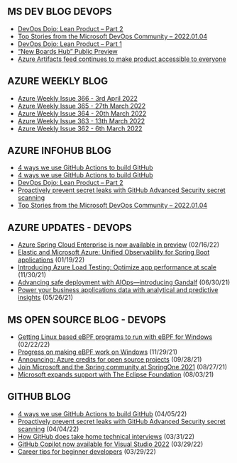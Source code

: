 ## MS DEV BLOG DEVOPS 

<!-- DEVBLOGDEVOPS:START -->
- [DevOps Dojo: Lean Product – Part 2](https://devblogs.microsoft.com/devops/devops-dojo-lean-product-part-2/)
- [Top Stories from the Microsoft DevOps Community – 2022.01.04](https://devblogs.microsoft.com/devops/top-stories-from-the-microsoft-devops-community-2022-01-04/)
- [DevOps Dojo: Lean Product – Part 1](https://devblogs.microsoft.com/devops/devops-dojo-lean-product-part-1/)
- [“New Boards Hub” Public Preview](https://devblogs.microsoft.com/devops/new-boards-hub-public-preview/)
- [Azure Artifacts feed continues to make product accessible to everyone](https://devblogs.microsoft.com/devops/azure-artifacts-feed-continues-to-make-product-accessible-to-everyone/)
<!-- DEVBLOGDEVOPS:END -->


## AZURE WEEKLY BLOG

<!-- AZUREWEEKLY:START -->
- [Azure Weekly Issue 366 - 3rd April 2022](https://azureweekly.info/issue-366.html)
- [Azure Weekly Issue 365 - 27th March 2022](https://azureweekly.info/issue-365.html)
- [Azure Weekly Issue 364 - 20th March 2022](https://azureweekly.info/issue-364.html)
- [Azure Weekly Issue 363 - 13th March 2022](https://azureweekly.info/issue-363.html)
- [Azure Weekly Issue 362 - 6th March 2022](https://azureweekly.info/issue-362.html)
<!-- AZUREWEEKLY:END -->

## AZURE INFOHUB BLOG 

<!-- AZUREINFOHUB:START -->
- [4 ways we use GitHub Actions to build GitHub](https://github.blog/2022-04-05-4-ways-we-use-github-actions-to-build-github/)
- [4 ways we use GitHub Actions to build GitHub](https://github.blog/2022-04-05-4-ways-we-use-github-actions-to-build-github/)
- [DevOps Dojo: Lean Product – Part 2](https://devblogs.microsoft.com/devops/devops-dojo-lean-product-part-2/)
- [Proactively prevent secret leaks with GitHub Advanced Security secret scanning](https://github.blog/2022-04-04-push-protection-github-advanced-security/)
- [Top Stories from the Microsoft DevOps Community – 2022.01.04](https://devblogs.microsoft.com/devops/top-stories-from-the-microsoft-devops-community-2022-01-04/)
<!-- AZUREINFOHUB:END -->


## AZURE UPDATES - DEVOPS 

<!-- AZUREUPDATES:START -->

 - [Azure Spring Cloud Enterprise is now available in preview](https://azure.microsoft.com/blog/azure-spring-cloud-enterprise-is-now-available-in-preview/) (02/16/22)
 - [Elastic and Microsoft Azure: Unified Observability for Spring Boot applications](https://azure.microsoft.com/blog/elastic-and-microsoft-azure-unified-observability-for-spring-boot-applications/) (01/19/22)
 - [Introducing Azure Load Testing: Optimize app performance at scale](https://azure.microsoft.com/blog/introducing-azure-load-testing-optimize-app-performance-at-scale/) (11/30/21)
 - [Advancing safe deployment with AIOps—introducing Gandalf](https://azure.microsoft.com/blog/advancing-safe-deployment-with-aiops-introducing-gandalf/) (06/30/21)
 - [Power your business applications data with analytical and predictive insights](https://azure.microsoft.com/blog/power-your-business-applications-data-with-analytical-and-predictive-insights/) (05/26/21)
<!-- AZUREUPDATES:END -->


## MS OPEN SOURCE BLOG - DEVOPS 

<!-- MSOPENSOURCEBLOG:START -->

 - [Getting Linux based eBPF programs to run with eBPF for Windows](https://cloudblogs.microsoft.com/opensource/2022/02/22/getting-linux-based-ebpf-programs-to-run-with-ebpf-for-windows/) (02/22/22)
 - [Progress on making eBPF work on Windows](https://cloudblogs.microsoft.com/opensource/2021/11/29/progress-on-making-ebpf-work-on-windows/) (11/29/21)
 - [Announcing: Azure credits for open source projects](https://cloudblogs.microsoft.com/opensource/2021/09/28/announcing-azure-credits-for-open-source-projects/) (09/28/21)
 - [Join Microsoft and the Spring community at SpringOne 2021](https://cloudblogs.microsoft.com/opensource/2021/08/27/join-microsoft-and-the-spring-community-at-springone-2021/) (08/27/21)
 - [Microsoft expands support with The Eclipse Foundation](https://cloudblogs.microsoft.com/opensource/2021/08/03/microsoft-expands-support-with-the-eclipse-foundation/) (08/03/21)
<!-- MSOPENSOURCEBLOG:END -->


## GITHUB BLOG


<!-- GITHUB:START -->

 - [4 ways we use GitHub Actions to build GitHub](https://github.blog/2022-04-05-4-ways-we-use-github-actions-to-build-github/) (04/05/22)
 - [Proactively prevent secret leaks with GitHub Advanced Security secret scanning](https://github.blog/2022-04-04-push-protection-github-advanced-security/) (04/04/22)
 - [How GitHub does take home technical interviews](https://github.blog/2022-03-31-how-github-does-take-home-technical-interviews/) (03/31/22)
 - [GitHub Copilot now available for Visual Studio 2022](https://github.blog/2022-03-29-github-copilot-now-available-for-visual-studio-2022/) (03/29/22)
 - [Career tips for beginner developers](https://github.blog/2022-03-29-career-tips-for-beginner-developers/) (03/29/22)
<!-- GITHUB:END -->
